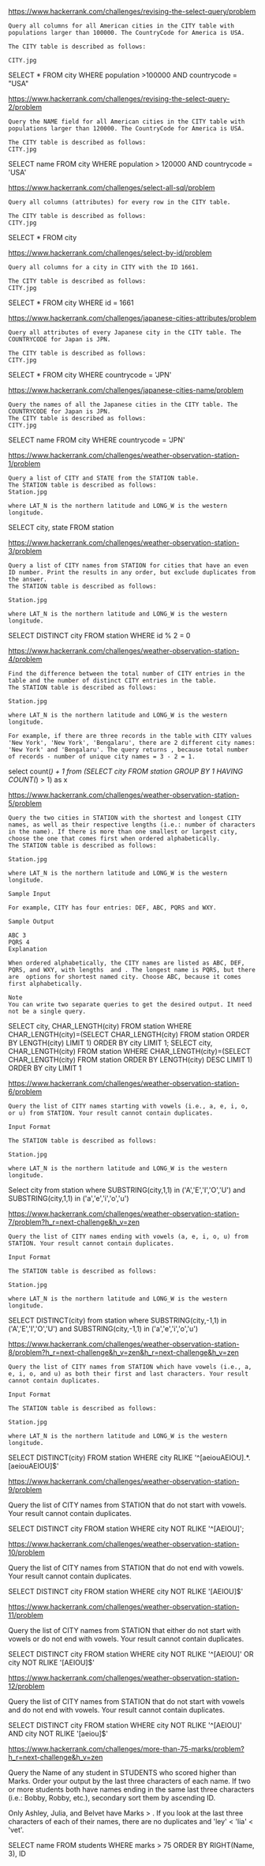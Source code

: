 https://www.hackerrank.com/challenges/revising-the-select-query/problem

    Query all columns for all American cities in the CITY table with populations larger than 100000. The CountryCode for America is USA.

    The CITY table is described as follows:

    CITY.jpg

SELECT * FROM city WHERE population >100000 AND countrycode = "USA"

https://www.hackerrank.com/challenges/revising-the-select-query-2/problem

    Query the NAME field for all American cities in the CITY table with populations larger than 120000. The CountryCode for America is USA.

    The CITY table is described as follows:
    CITY.jpg

SELECT name FROM city WHERE population > 120000 AND countrycode = 'USA'     

https://www.hackerrank.com/challenges/select-all-sql/problem

    Query all columns (attributes) for every row in the CITY table.

    The CITY table is described as follows:
    CITY.jpg

SELECT * FROM city

https://www.hackerrank.com/challenges/select-by-id/problem

    Query all columns for a city in CITY with the ID 1661.

    The CITY table is described as follows:
    CITY.jpg

SELECT * FROM city WHERE id = 1661

https://www.hackerrank.com/challenges/japanese-cities-attributes/problem

    Query all attributes of every Japanese city in the CITY table. The COUNTRYCODE for Japan is JPN.

    The CITY table is described as follows:
    CITY.jpg

SELECT * FROM city WHERE countrycode = 'JPN'

https://www.hackerrank.com/challenges/japanese-cities-name/problem

    Query the names of all the Japanese cities in the CITY table. The COUNTRYCODE for Japan is JPN.
    The CITY table is described as follows:
    CITY.jpg

SELECT name FROM city WHERE countrycode = 'JPN'

https://www.hackerrank.com/challenges/weather-observation-station-1/problem

    Query a list of CITY and STATE from the STATION table.
    The STATION table is described as follows:
    Station.jpg

    where LAT_N is the northern latitude and LONG_W is the western longitude.

SELECT city, state FROM station

https://www.hackerrank.com/challenges/weather-observation-station-3/problem

    Query a list of CITY names from STATION for cities that have an even ID number. Print the results in any order, but exclude duplicates from the answer.
    The STATION table is described as follows:

    Station.jpg

    where LAT_N is the northern latitude and LONG_W is the western longitude.

SELECT DISTINCT city FROM station WHERE id % 2 = 0

https://www.hackerrank.com/challenges/weather-observation-station-4/problem

    Find the difference between the total number of CITY entries in the table and the number of distinct CITY entries in the table.
    The STATION table is described as follows:

    Station.jpg

    where LAT_N is the northern latitude and LONG_W is the western longitude.

    For example, if there are three records in the table with CITY values 'New York', 'New York', 'Bengalaru', there are 2 different city names: 'New York' and 'Bengalaru'. The query returns , because total number of records - number of unique city names = 3 - 2 = 1.

select count(*) + 1 from (SELECT city FROM station GROUP BY 1 HAVING COUNT(*) > 1) as x

https://www.hackerrank.com/challenges/weather-observation-station-5/problem

    Query the two cities in STATION with the shortest and longest CITY names, as well as their respective lengths (i.e.: number of characters in the name). If there is more than one smallest or largest city, choose the one that comes first when ordered alphabetically.
    The STATION table is described as follows:

    Station.jpg

    where LAT_N is the northern latitude and LONG_W is the western longitude.

    Sample Input

    For example, CITY has four entries: DEF, ABC, PQRS and WXY.

    Sample Output

    ABC 3
    PQRS 4
    Explanation

    When ordered alphabetically, the CITY names are listed as ABC, DEF, PQRS, and WXY, with lengths  and . The longest name is PQRS, but there are  options for shortest named city. Choose ABC, because it comes first alphabetically.

    Note
    You can write two separate queries to get the desired output. It need not be a single query.

SELECT city, CHAR_LENGTH(city) FROM station WHERE CHAR_LENGTH(city)=(SELECT CHAR_LENGTH(city) FROM station ORDER BY LENGTH(city) LIMIT 1) ORDER BY city LIMIT 1;
SELECT city, CHAR_LENGTH(city) FROM station WHERE CHAR_LENGTH(city)=(SELECT CHAR_LENGTH(city) FROM station ORDER BY LENGTH(city) DESC LIMIT 1) ORDER BY city LIMIT 1

https://www.hackerrank.com/challenges/weather-observation-station-6/problem


    Query the list of CITY names starting with vowels (i.e., a, e, i, o, or u) from STATION. Your result cannot contain duplicates.

    Input Format

    The STATION table is described as follows:

    Station.jpg

    where LAT_N is the northern latitude and LONG_W is the western longitude.

Select city from station where SUBSTRING(city,1,1) in ('A','E','I','O','U') and SUBSTRING(city,1,1) in ('a','e','i','o','u')


https://www.hackerrank.com/challenges/weather-observation-station-7/problem?h_r=next-challenge&h_v=zen

    Query the list of CITY names ending with vowels (a, e, i, o, u) from STATION. Your result cannot contain duplicates.

    Input Format

    The STATION table is described as follows:

    Station.jpg

    where LAT_N is the northern latitude and LONG_W is the western longitude.

SELECT DISTINCT(city) from station where SUBSTRING(city,-1,1) in ('A','E','I','O','U') and SUBSTRING(city,-1,1) in ('a','e','i','o','u')

https://www.hackerrank.com/challenges/weather-observation-station-8/problem?h_r=next-challenge&h_v=zen&h_r=next-challenge&h_v=zen

    Query the list of CITY names from STATION which have vowels (i.e., a, e, i, o, and u) as both their first and last characters. Your result cannot contain duplicates.

    Input Format

    The STATION table is described as follows:

    Station.jpg

    where LAT_N is the northern latitude and LONG_W is the western longitude.

SELECT DISTINCT(city) FROM station WHERE city RLIKE '^[aeiouAEIOU].*.[aeiouAEIOU]$'

https://www.hackerrank.com/challenges/weather-observation-station-9/problem

Query the list of CITY names from STATION that do not start with vowels. Your result cannot contain duplicates.

SELECT DISTINCT city 
FROM station 
WHERE city NOT RLIKE '^[AEIOU]';

https://www.hackerrank.com/challenges/weather-observation-station-10/problem

Query the list of CITY names from STATION that do not end with vowels. Your result cannot contain duplicates.

SELECT DISTINCT city
FROM station
WHERE city NOT RLIKE '[AEIOU]$'

https://www.hackerrank.com/challenges/weather-observation-station-11/problem

Query the list of CITY names from STATION that either do not start with vowels or do not end with vowels. Your result cannot contain duplicates.

SELECT DISTINCT city FROM station WHERE city NOT RLIKE '^[AEIOU]' OR city NOT RLIKE '[AEIOU]$'

https://www.hackerrank.com/challenges/weather-observation-station-12/problem

Query the list of CITY names from STATION that do not start with vowels and do not end with vowels. Your result cannot contain duplicates.

SELECT DISTINCT city 
FROM station
WHERE city
NOT RLIKE '^[AEIOU]'
AND city
NOT RLIKE '[aeiou]$'

https://www.hackerrank.com/challenges/more-than-75-marks/problem?h_r=next-challenge&h_v=zen

Query the Name of any student in STUDENTS who scored higher than  Marks. Order your output by the last three characters of each name. If two or more students both have names ending in the same last three characters (i.e.: Bobby, Robby, etc.), secondary sort them by ascending ID.

Only Ashley, Julia, and Belvet have Marks > . If you look at the last three characters of each of their names, there are no duplicates and 'ley' < 'lia' < 'vet'.

SELECT name 
FROM students 
WHERE marks > 75 
ORDER BY RIGHT(Name, 3), ID